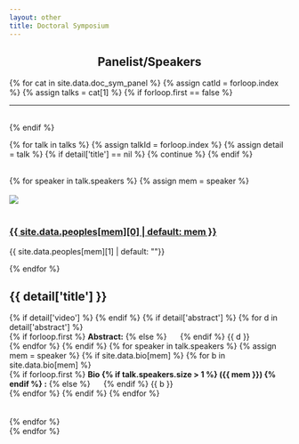 ```yaml
---
layout: other
title: Doctoral Symposium
---
```

<center>
<h2> Panelist/Speakers</h2>
</center>
{% for cat in site.data.doc_sym_panel %}
{% assign catId = forloop.index %}
<!-- {{ cat  }} -->
{% assign talks = cat[1] %}
{% if forloop.first == false %} 
<br>
<hr>
<br>
{% endif %}
<!--<h3 class="nt-panel-title">{{ cat[0] }} Keynotes </h3>-->

<div class="row oc_cntr">
<div class="col-12">

{% for talk in talks %}
{% assign talkId = forloop.index %}
{% assign detail = talk %}
{% if detail['title'] == nil %}
{% continue %}
{% endif %}
<!-- {{ talk }} -->
<a id="keynote_{{ forloop.index }}_{{ catId }}"></a>
<div class="row">
    <div class="col-3 col-12-medium">
        <div class="row text-center">
        <br>
        {% for speaker in talk.speakers %}
        {% assign mem = speaker %}
            <div class="col-12">
                        <br>
                <img class="img-fuild" style="max-width: 120px; max-height: auto;" src="{{ site.baseurl }}/images/peoples/{{ site.data.peoples[mem][3] | default: "avtar.png" }}?{{ site.time | date: "%s" }}">
            </div>
            <div class="col-12">
                        <br>
                <div class="nt-feature-pad">
                    <h3><a href="{{ site.data.peoples[mem][2] | default: "#" }}" target="_blank">{{ site.data.peoples[mem][0] | default: mem }}</a></h3>
                    <p>{{ site.data.peoples[mem][1] | default: ""}}</p>
                </div>
            </div>
        {% endfor %}
        </div>
    </div>
    <div class="col-9 col-12-medium">
        <h2>{{ detail['title'] }}</h2>
        {% if detail['video'] %}
<!--         <a href="{{ detail['video'] }}" class="btn"> Video </a> -->
        {% endif %}
        {% if detail['abstract'] %}
        {% for d in detail['abstract'] %}
        <div class="text-justify">
            {% if forloop.first %}
            <b>Abstract:</b> 
            {% else %}
                &nbsp;&nbsp;&nbsp;&nbsp;
            {% endif %}
            {{ d }}
        </div>
        {% endfor %}
        {% endif %}
        {% for speaker in talk.speakers %}
        {% assign mem = speaker %}
        {% if site.data.bio[mem] %}
        {% for b in site.data.bio[mem] %}
        <div class="text-justify">
            {% if forloop.first %}
            <b>Bio
                {% if talk.speakers.size > 1 %}
                ({{ mem }})
                {% endif %}
            :</b>
            {% else %}
                &nbsp;&nbsp;&nbsp;&nbsp;
            {% endif %}
            {{ b }}
        </div>
        {% endfor %}
        {% endif %}
        {% endfor %}
    </div>
</div>
<br>
<br>
{% endfor %}
</div>
</div>
{% endfor %}


